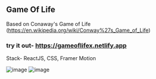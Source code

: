 ## Game Of Life

Based on Conaway's Game of Life (https://en.wikipedia.org/wiki/Conway%27s_Game_of_Life)

### try it out- https://gameoflifex.netlify.app

Stack- ReactJS, CSS, Framer Motion

![image](https://user-images.githubusercontent.com/64399367/195826978-cff46dd5-a636-4dc9-a540-1fe87a18774d.png)
![image](https://user-images.githubusercontent.com/64399367/195827037-3fdae9da-18f8-415b-a6ac-6a5c6bc181be.png)
